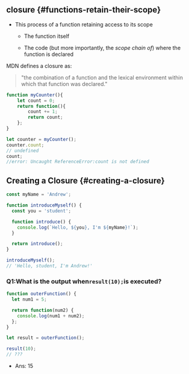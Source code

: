 ## closure {#functions-retain-their-scope}

* This process of a function retaining access to its scope

  * The function itself

  * The code \(but more importantly, the _scope chain of_\) where the function is declared

MDN defines a closure as:

> "the combination of a function and the lexical environment within which that function was declared."

```js
function myCounter(){
    let count = 0;
    return function(){
        count += 1;
        return count;
    };
}

let counter = myCounter();
counter.count;
// undefined
count;
//error: Uncaught ReferenceError:count is not defined
```



## Creating a Closure {#creating-a-closure}

```js
const myName = 'Andrew';

function introduceMyself() {
  const you = 'student';

  function introduce() {
    console.log(`Hello, ${you}, I'm ${myName}!`);
  }

  return introduce();
}

introduceMyself();
// 'Hello, student, I'm Andrew!'
```

### Q1:What is the output when`result(10);`is executed?

```js
function outerFunction() {
  let num1 = 5;

  return function(num2) {
    console.log(num1 + num2);
  };
}

let result = outerFunction();

result(10);
// ???
```

* Ans: 15



